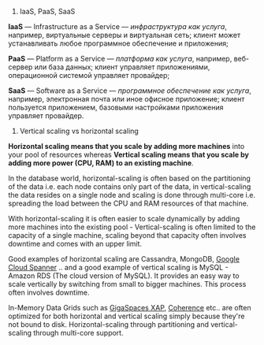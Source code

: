 1. IaaS, PaaS, SaaS

**IaaS** — Infrastructure as a Service — _инфраструктура как услуга_, например, виртуальные серверы и виртуальная сеть; клиент может устанавливать любое программное обеспечение и приложения;

**PaaS** — Platform as a Service — _платформа как услуга_, например, веб-сервер или база данных; клиент управляет приложениями, операционной системой управляет провайдер;

**SaaS** — Software as a Service — _программное обеспечение как услуга_, например, электронная почта или иное офисное приложение; клиент пользуется приложением, базовыми настройками приложения управляет провайдер.

1. Vertical scaling vs horizontal scaling

**Horizontal scaling means that you scale by adding more machines** into your pool of resources whereas **Vertical scaling means that you scale by adding more power (CPU, RAM) to an existing machine**.

In the database world, horizontal-scaling is often based on the partitioning of the data i.e. each node contains only part of the data, in vertical-scaling the data resides on a single node and scaling is done through multi-core i.e. spreading the load between the CPU and RAM resources of that machine.

With horizontal-scaling it is often easier to scale dynamically by adding more machines into the existing pool - Vertical-scaling is often limited to the capacity of a single machine, scaling beyond that capacity often involves downtime and comes with an upper limit.

Good examples of horizontal scaling are Cassandra, MongoDB, [Google Cloud Spanner](https://cloud.google.com/spanner) .. and a good example of vertical scaling is MySQL - Amazon RDS (The cloud version of MySQL). It provides an easy way to scale vertically by switching from small to bigger machines. This process often involves downtime.

In-Memory Data Grids such as [GigaSpaces XAP](http://www.gigaspaces.com/datagrid), [Coherence](http://www.oracle.com/technetwork/middleware/coherence/overview/index.html) etc.. are often optimized for both horizontal and vertical scaling simply because they're not bound to disk. Horizontal-scaling through partitioning and vertical-scaling through multi-core support.